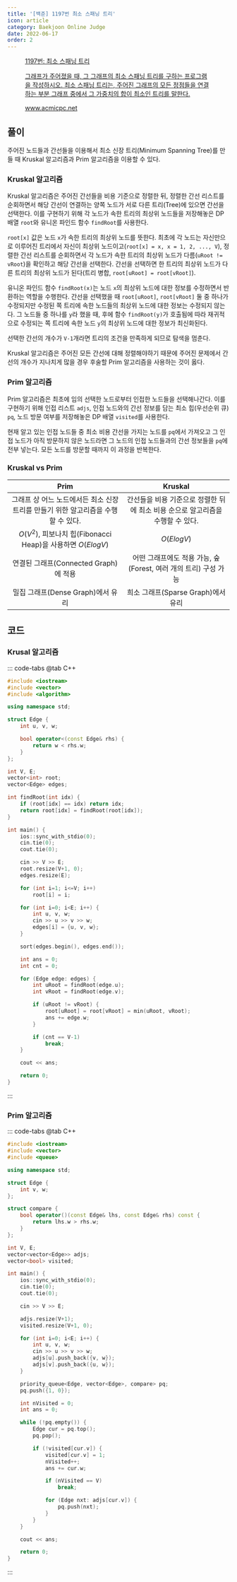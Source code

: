 ```yaml
---
title: '[백준] 1197번 최소 스패닝 트리'
icon: article
category: Baekjoon Online Judge
date: 2022-06-17
order: 2
---
```


<figure class="opengraph"><a href="https://www.acmicpc.net/problem/1197" data-source-url="https://www.acmicpc.net/problem/1197">
<div class="og-image" style="background-image: url('https://drive.google.com/uc?export=view&id=1nCax5mgwtYA82T46I_ntU1afsBBNkrLr');"></div>
<div class="og-text">
<p class="og-title">1197번: 최소 스패닝 트리</p>
<p class="og-desc">그래프가 주어졌을 때, 그 그래프의 최소 스패닝 트리를 구하는 프로그램을 작성하시오. 최소 스패닝 트리는, 주어진 그래프의 모든 정점들을 연결하는 부분 그래프 중에서 그 가중치의 합이 최소인 트리를 말한다.</p>
<p class="og-host">www.acmicpc.net</p></div></a></figure>

## 풀이
주어진 노드들과 간선들을 이용해서 최소 신장 트리(Minimum Spanning Tree)를 만들 때 Kruskal 알고리즘과 Prim 알고리즘을 이용할 수 있다.

### Kruskal 알고리즘
Kruskal 알고리즘은 주어진 간선들을 비용 기준으로 정렬한 뒤, 정렬한 간선 리스트를 순회하면서 해당 간선이 연결하는 양쪽 노드가 서로 다른 트리(Tree)에 있으면 간선을 선택한다. 이를 구현하기 위해 각 노드가 속한 트리의 최상위 노드들을 저장해놓은 DP 배열 `root`와 유니온 파인드 함수 `findRoot`를 사용한다.

`root[x]` 값은 노드 `x`가 속한 트리의 최상위 노드를 뜻한다. 최초에 각 노드는 자신만으로 이루어진 트리에서 자신이 최상위 노드이고(`root[x] = x, x = 1, 2, ..., V`), 정렬한 간선 리스트를 순회하면서 각 노드가 속한 트리의 최상위 노드가 다름(`uRoot != vRoot`)을 확인하고 해당 간선을 선택한다. 간선을 선택하면 한 트리의 최상위 노드가 다른 트리의 최상위 노드가 된다(트리 병합, `root[uRoot] = root[vRoot]`).

유니온 파인드 함수 `findRoot(x)`는 노드 `x`의 최상위 노드에 대한 정보를 수정하면서 반환하는 역할을 수행한다. 간선을 선택했을 때 `root[uRoot]`, `root[vRoot]` 둘 중 하나가 수정되지만 수정된 쪽 트리에 속한 노드들의 최상위 노드에 대한 정보는 수정되지 않는다. 그 노드들 중 하나를 `y`라 했을 때, 후에 함수 `findRoot(y)`가 호출됨에 따라 재귀적으로 수정되는 쪽 트리에 속한 노드 `y`의 최상위 노드에 대한 정보가 최신화된다.

선택한 간선의 개수가 `V-1`개라면 트리의 조건을 만족하게 되므로 탐색을 멈춘다.

Kruskal 알고리즘은 주어진 모든 간선에 대해 정렬해야하기 때문에 주어진 문제에서 간선의 개수가 지나치게 많을 경우 후술할 Prim 알고리즘을 사용하는 것이 옳다.

### Prim 알고리즘
Prim 알고리즘은 최초에 임의 선택한 노드로부터 인접한 노드들을 선택해나간다. 이를 구현하기 위해 인접 리스트 `adjs`, 인접 노드와의 간선 정보를 담는 최소 힙(우선순위 큐) `pq`, 노드 방문 여부를 저장해놓은 DP 배열 `visited`를 사용한다.

현재 알고 있는 인접 노드들 중 최소 비용 간선을 가지는 노드를 `pq`에서 가져오고 그 인접 노드가 아직 방문하지 않은 노드라면 그 노드의 인접 노드들과의 간선 정보들을 `pq`에 전부 넣는다. 모든 노드를 방문할 때까지 이 과정을 반복한다.

### Kruskal vs Prim
Prim | Kruskal
:-: | :-:
그래프 상 어느 노드에서든 최소 신장 트리를 만들기 위한 알고리즘을 수행할 수 있다. | 간선들을 비용 기준으로 정렬한 뒤에 최소 비용 순으로 알고리즘을 수행할 수 있다.
$O(V^2)$, 피보나치 힙(Fibonacci Heap)을 사용하면 $O(ElogV)$ | $O(ElogV)$
연결된 그래프(Connected Graph)에 적용 | 어떤 그래프에도 적용 가능, 숲(Forest, 여러 개의 트리) 구성 가능
밀집 그래프(Dense Graph)에서 유리 | 희소 그래프(Sparse Graph)에서 유리

## 코드
### Krusal 알고리즘
::: code-tabs
@tab C++
```cpp
#include <iostream>
#include <vector>
#include <algorithm>

using namespace std;

struct Edge {
    int u, v, w;

    bool operator<(const Edge& rhs) {
        return w < rhs.w;
    }
};

int V, E;
vector<int> root;
vector<Edge> edges;

int findRoot(int idx) {
    if (root[idx] == idx) return idx;
    return root[idx] = findRoot(root[idx]);
}

int main() {
    ios::sync_with_stdio(0);
    cin.tie(0);
    cout.tie(0);

    cin >> V >> E;
    root.resize(V+1, 0);
    edges.resize(E);

    for (int i=1; i<=V; i++)
        root[i] = i;

    for (int i=0; i<E; i++) {
        int u, v, w;
        cin >> u >> v >> w;
        edges[i] = {u, v, w};
    }

    sort(edges.begin(), edges.end());

    int ans = 0;
    int cnt = 0;

    for (Edge edge: edges) {
        int uRoot = findRoot(edge.u);
        int vRoot = findRoot(edge.v);

        if (uRoot != vRoot) {
            root[uRoot] = root[vRoot] = min(uRoot, vRoot);
            ans += edge.w;
        }

        if (cnt == V-1)
            break;
    }

    cout << ans;

    return 0;
}
```
:::

### Prim 알고리즘
::: code-tabs
@tab C++
```cpp
#include <iostream>
#include <vector>
#include <queue>

using namespace std;

struct Edge {
    int v, w;
};

struct compare {
    bool operator()(const Edge& lhs, const Edge& rhs) const {
        return lhs.w > rhs.w;
    }
};

int V, E;
vector<vector<Edge>> adjs;
vector<bool> visited;

int main() {
    ios::sync_with_stdio(0);
    cin.tie(0);
    cout.tie(0);

    cin >> V >> E;

    adjs.resize(V+1);
    visited.resize(V+1, 0);

    for (int i=0; i<E; i++) {
        int u, v, w;
        cin >> u >> v >> w;
        adjs[u].push_back({v, w});
        adjs[v].push_back({u, w});
    }

    priority_queue<Edge, vector<Edge>, compare> pq;
    pq.push({1, 0});

    int nVisited = 0;
    int ans = 0;

    while (!pq.empty()) {
        Edge cur = pq.top();
        pq.pop();

        if (!visited[cur.v]) {
            visited[cur.v] = 1;
            nVisited++;
            ans += cur.w;

            if (nVisited == V)
                break;

            for (Edge nxt: adjs[cur.v]) {
                pq.push(nxt);
            }
        }
    }

    cout << ans;

    return 0;
}
```
:::
